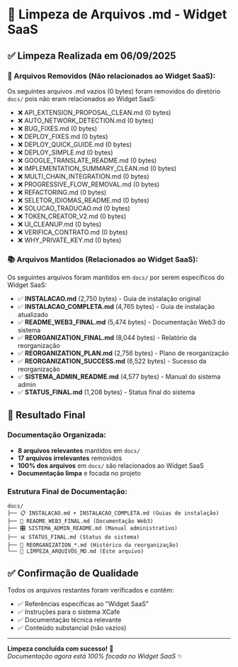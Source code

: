 # 🧹 Limpeza de Arquivos .md - Widget SaaS

## ✅ Limpeza Realizada em 06/09/2025

### 📁 Arquivos Removidos (Não relacionados ao Widget SaaS):
Os seguintes arquivos .md vazios (0 bytes) foram removidos do diretório `docs/` pois não eram relacionados ao Widget SaaS:

- ❌ API_EXTENSION_PROPOSAL_CLEAN.md (0 bytes)
- ❌ AUTO_NETWORK_DETECTION.md (0 bytes)  
- ❌ BUG_FIXES.md (0 bytes)
- ❌ DEPLOY_FIXES.md (0 bytes)
- ❌ DEPLOY_QUICK_GUIDE.md (0 bytes)
- ❌ DEPLOY_SIMPLE.md (0 bytes)
- ❌ GOOGLE_TRANSLATE_README.md (0 bytes)
- ❌ IMPLEMENTATION_SUMMARY_CLEAN.md (0 bytes)
- ❌ MULTI_CHAIN_INTEGRATION.md (0 bytes)
- ❌ PROGRESSIVE_FLOW_REMOVAL.md (0 bytes)
- ❌ REFACTORING.md (0 bytes)
- ❌ SELETOR_IDIOMAS_README.md (0 bytes)
- ❌ SOLUCAO_TRADUCAO.md (0 bytes)
- ❌ TOKEN_CREATOR_V2.md (0 bytes)
- ❌ UI_CLEANUP.md (0 bytes)
- ❌ VERIFICA_CONTRATO.md (0 bytes)
- ❌ WHY_PRIVATE_KEY.md (0 bytes)

### 📚 Arquivos Mantidos (Relacionados ao Widget SaaS):
Os seguintes arquivos foram mantidos em `docs/` por serem específicos do Widget SaaS:

- ✅ **INSTALACAO.md** (2,750 bytes) - Guia de instalação original
- ✅ **INSTALACAO_COMPLETA.md** (4,765 bytes) - Guia de instalação atualizado
- ✅ **README_WEB3_FINAL.md** (5,474 bytes) - Documentação Web3 do sistema
- ✅ **REORGANIZATION_FINAL.md** (8,044 bytes) - Relatório da reorganização
- ✅ **REORGANIZATION_PLAN.md** (2,756 bytes) - Plano de reorganização
- ✅ **REORGANIZATION_SUCCESS.md** (6,522 bytes) - Sucesso da reorganização
- ✅ **SISTEMA_ADMIN_README.md** (4,577 bytes) - Manual do sistema admin
- ✅ **STATUS_FINAL.md** (1,208 bytes) - Status final do sistema

## 🎯 Resultado Final

### Documentação Organizada:
- **8 arquivos relevantes** mantidos em `docs/`
- **17 arquivos irrelevantes** removidos
- **100% dos arquivos** em `docs/` são relacionados ao Widget SaaS
- **Documentação limpa** e focada no projeto

### Estrutura Final de Documentação:
```
docs/
├── 📋 INSTALACAO.md + INSTALACAO_COMPLETA.md (Guias de instalação)
├── 🔐 README_WEB3_FINAL.md (Documentação Web3)
├── 🎛️ SISTEMA_ADMIN_README.md (Manual administrativo)
├── 📊 STATUS_FINAL.md (Status do sistema)
├── 🔄 REORGANIZATION_*.md (Histórico da reorganização)
└── 🧹 LIMPEZA_ARQUIVOS_MD.md (Este arquivo)
```

## ✅ Confirmação de Qualidade

Todos os arquivos restantes foram verificados e contêm:
- ✅ Referências específicas ao "Widget SaaS"
- ✅ Instruções para o sistema XCafe
- ✅ Documentação técnica relevante
- ✅ Conteúdo substancial (não vazios)

---

**Limpeza concluída com sucesso!** 🎯  
*Documentação agora está 100% focada no Widget SaaS* ✨
